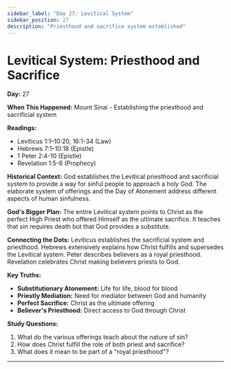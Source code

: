 ```yaml
---
sidebar_label: "Day 27: Levitical System"
sidebar_position: 27
description: "Priesthood and sacrifice system established"
---
```


# Levitical System: Priesthood and Sacrifice

**Day:** 27

**When This Happened:** Mount Sinai - Establishing the priesthood and sacrificial system

**Readings:**
- Leviticus 1:1–10:20, 16:1-34 (Law)
- Hebrews 7:1–10:18 (Epistle)
- 1 Peter 2:4-10 (Epistle)
- Revelation 1:5-6 (Prophecy)

**Historical Context:** God establishes the Levitical priesthood and sacrificial system to provide a way for sinful people to approach a holy God. The elaborate system of offerings and the Day of Atonement address different aspects of human sinfulness.

**God's Bigger Plan:** The entire Levitical system points to Christ as the perfect High Priest who offered Himself as the ultimate sacrifice. It teaches that sin requires death but that God provides a substitute.

**Connecting the Dots:** Leviticus establishes the sacrificial system and priesthood. Hebrews extensively explains how Christ fulfills and supersedes the Levitical system. Peter describes believers as a royal priesthood. Revelation celebrates Christ making believers priests to God.

**Key Truths:**
- **Substitutionary Atonement:** Life for life, blood for blood
- **Priestly Mediation:** Need for mediator between God and humanity
- **Perfect Sacrifice:** Christ as the ultimate offering
- **Believer's Priesthood:** Direct access to God through Christ

**Study Questions:**
1. What do the various offerings teach about the nature of sin?
2. How does Christ fulfill the role of both priest and sacrifice?
3. What does it mean to be part of a "royal priesthood"?

---